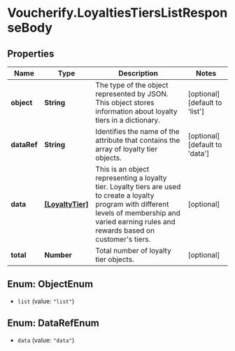 # Voucherify.LoyaltiesTiersListResponseBody

## Properties

Name | Type | Description | Notes
------------ | ------------- | ------------- | -------------
**object** | **String** | The type of the object represented by JSON. This object stores information about loyalty tiers in a dictionary. | [optional] [default to &#39;list&#39;]
**dataRef** | **String** | Identifies the name of the attribute that contains the array of loyalty tier objects. | [optional] [default to &#39;data&#39;]
**data** | [**[LoyaltyTier]**](LoyaltyTier.md) | This is an object representing a loyalty tier. Loyalty tiers are used to create a loyalty program with different levels of membership and varied earning rules and rewards based on customer&#39;s tiers. | [optional] 
**total** | **Number** | Total number of loyalty tier objects. | [optional] 



## Enum: ObjectEnum


* `list` (value: `"list"`)





## Enum: DataRefEnum


* `data` (value: `"data"`)




